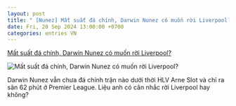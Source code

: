 ```yaml
---
layout: post
title: " [Nunez] Mất suất đá chính, Darwin Nunez có muốn rời Liverpool?"
date: Fri, 20 Sep 2024 13:00:00 +0700
categories: entries VN
---
```

[Mất suất đá chính, Darwin Nunez có muốn rời Liverpool?](https://www.goal.com/vn/list/mat-suat-da-chinh-darwin-nunez-co-muon-roi-liverpool/blt0c88951883e3f6e3)

![Mất suất đá chính, Darwin Nunez có muốn rời Liverpool?](https://assets.goal.com/images/v3/bltbbe82fa82ee1b57c/GOAL%20-%20Blank%20WEB%20-%20Facebook%20-%202024-09-19T144355.857.png)

Darwin Nunez vẫn chưa đá chính trận nào dưới thời HLV Arne Slot và chỉ ra sân 62 phút ở Premier League. Liệu anh có cân nhắc rời Liverpool hay không?

